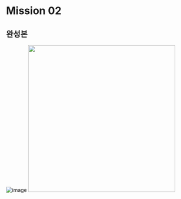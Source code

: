 # Mission 02

## 완성본
![image]()
<img width="400" src="[https://user-images.githubusercontent.com/74893676/226349846-198034ee-5269-4fa0-820b-e80d7ace20fd.PNG](https://github.com/hanpaa/Frankly/assets/74893676/d600c1d8-5a66-4666-b01b-1cefa1c546e5.png"/>
